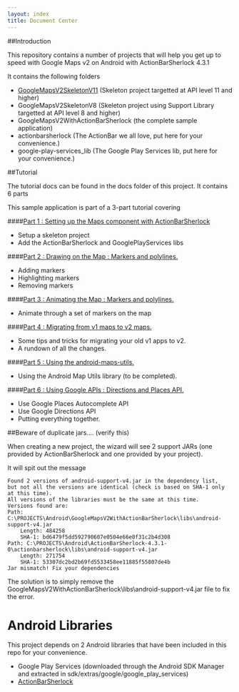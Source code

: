 ```yaml
---
layout: index
title: Document Center
---
```


##Introduction

This repository contains a number of projects that will help you get up to speed with Google Maps v2 on Android with ActionBarSherlock 4.3.1

It contains the following folders

- [GoogleMapsV2SkeletonV11](https://github.com/ddewaele/GoogleMapsV2WithActionBarSherlock/tree/master/GoogleMapsV2SkeletonV11) (Skeleton project targetted at API level 11 and higher)
- GoogleMapsV2SkeletonV8 (Skeleton project using Support Library targetted at API level 8 and higher)
- GoogleMapsV2WithActionBarSherlock (the complete sample application)
- actionbarsherlock (The ActionBar we all love, put here for your convenience.)
- google-play-services_lib (The Google Play Services lib, put here for your convenience.)

##Tutorial

The tutorial docs can be found in the docs folder of this project. It contains 6 parts

This sample application is part of a 3-part tutorial covering

####[Part 1 : Setting up the Maps component with ActionBarSherlock](/part1)
- Setup a skeleton project
- Add the ActionBarSherlock and GooglePlayServices libs
	
####[Part 2 : Drawing on the Map : Markers and polylines.](/part2)
- Adding markers
- Highlighting markers
- Removing markers
	
####[Part 3 : Animating the Map : Markers and polylines.](/part3)
- Animate through a set of markers on the map
	
####[Part 4 : Migrating from v1 maps to v2 maps.](/part4)
- Some tips and tricks for migrating your old v1 apps to v2.
- A rundown of all the changes.

####[Part 5 : Using the android-maps-utils.](/part5)
- Using the Android Map Utils library (to be completed).
	
####[Part 6 : Using Google APIs : Directions and Places API.](/part6)
- Use Google Places Autocomplete API
- Use Google Directions API
- Putting everything together.
	
	
##Beware of duplicate jars.... (verify this)

When creating a new project, the wizard will see 2 support JARs (one provided by ActionBarSherlock and one provided by your project).

It will spit out the message

	Found 2 versions of android-support-v4.jar in the dependency list,
	but not all the versions are identical (check is based on SHA-1 only at this time).
	All versions of the libraries must be the same at this time.
	Versions found are:
	Path: C:\PROJECTS\Android\GoogleMapsV2WithActionBarSherlock\libs\android-support-v4.jar
		Length: 484258
		SHA-1: bd6479f5dd592790607e0504e66e0f31c2b4d308
	Path: C:\PROJECTS\Android\ActionBarSherlock-4.3.1-0\actionbarsherlock\libs\android-support-v4.jar
		Length: 271754
		SHA-1: 53307dc2bd2b69fd5533458ee11885f55807de4b
	Jar mismatch! Fix your dependencies

The solution is to simply remove the GoogleMapsV2WithActionBarSherlock\libs\android-support-v4.jar file to fix the error.

# Android Libraries

This project depends on 2 Android libraries that have been included in this repo for your convenience.

- Google Play Services (downloaded through the Android SDK Manager and extracted in sdk/extras/google/google_play_services)
- [ActionBarSherlock](ActionBarSherlock)





